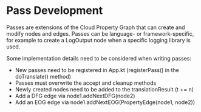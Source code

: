 # Pass Development

Passes are extensions of the Cloud Property Graph that can create and modify nodes and edges.
Passes can be language- or framework-specific, for example to create a LogOutput node when a specific logging library is used.

Some implementation details need to be considered when writing passes:
- New passes need to be registered in App.kt (registerPass() in the doTranslate() method)
- Passes must overwrite the accept and cleanup methods
- Newly created nodes need to be added to the translationResult (t += n)
- Add a DFG edge via node1.addNextDFG(node2)
- Add an EOG edge via node1.addNextEOG(PropertyEdge(node1, node2))